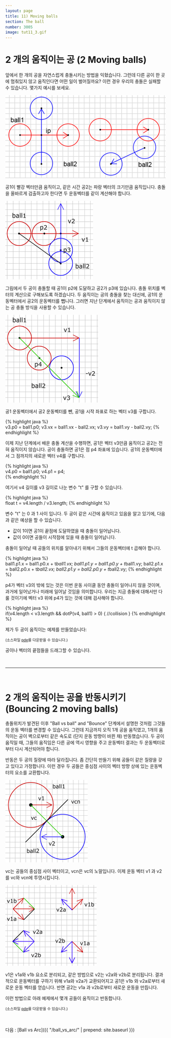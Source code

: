 ```yaml
---
layout: page
title: 11) Moving balls
section: The ball
number: 3005
image: tut11_3.gif
---
```


# 2 개의 움직이는 공 (2 Moving balls)

앞에서 한 개의 공을 자연스럽게 충돌시키는 방법을 익혔습니다. 
그런데 다른 공이 한 곳에 멈춰있지 않고 움직인다면 어떤 일이 벌어질까요? 
이런 경우 우리의 충돌은 실패할 수 있습니다. 몇가지 예시를 보세요.

![Alt 공들이 충돌이 실패할 경우](../img/tut11_1.gif)

공1이 빨강 벡터만큼 움직이고, 같은 시간 공2는 파랑 벡터의 크기만큼 움직입니다. 충돌을 올바르게 검출하고자 한다면 두 운동벡터를 같이 계산해야 합니다.

![Alt 움직이는 공들의 충돌](../img/tut11_3.gif)

그림에서 두 공이 충돌할 때 공1이 p2에 도달하고 공2가 p3에 있습니다. 
충돌 위치를 벡터의 계산으로 구해보도록 하겠습니다.
두 움직이는 공의 충돌을 찾는 대신에, 공1의 운동벡터에서 공2의 운동벡터를 뺍니다.
그러면 지난 단계에서 움직이는 공과 움직이지 않는 공 충돌 방식을 사용할 수 있습니다.

![Alt 움직이지 않는 공과의 충돌](../img/tut11_4.gif)

공1 운동벡터에서 공2 운동벡터를 뺀, 공1을 시작 좌표로 하는 벡터 v3를 구합니다.

{% highlight java %}  
v3.p0 = ball1.p0;
v3.vx = ball1.vx - ball2.vx;
v3.vy = ball1.vy - ball2.vy;
{% endhighlight %}

이제 지난 단계에서 배운 충돌 계산을 수행하면, 공1은 벡터 v3만큼 움직이고 공2는 전혀 움직이지 않습니다. 
공이 충돌하면 공1은 점 p4 좌표에 있습니다. 공1의 운동벡터에서 그 점까지의 새로운 벡터 v4를 구합니다.

{% highlight java %}  
v4.p0 = ball1.p0;
v4.p1 = p4;     
{% endhighlight %}

여기서 v4 길이를 v3 길이로 나눈 변수 "t" 를 구할 수 있습니다.

{% highlight java %}  
float t = v4.length / v3.length;
{% endhighlight %}

변수 "t" 는 0 과 1 사이 입니다. 두 공이 같은 시간에 움직이고 있음을 알고 있기에, 다음과 같은 예상을 할 수 있습니다.

* 값이 1이면 공1이 끝점에 도달하였을 때 충돌이 일어납니다. 
* 값이 0이면 공들이 시작점에 있을 때 충돌이 일어납니다. 

충돌이 일어날 때 공들의 위치를 알아내기 위해서 그들의 운동벡터에 t 곱해야 합니다.

{% highlight java %}  
ball1.p1.x = ball1.p0.x + t*ball1.vx;
ball1.p1.y = ball1.p0.y + t*ball1.vy;
ball2.p1.x = ball2.p0.x + t*ball2.vx;
ball2.p1.y = ball2.p0.y + t*ball2.vy;
{% endhighlight %}

p4가 벡터 v3의 밖에 있는 것은 이번 운동 사이클 동안 충돌이 일어나지 않을 것이며, 과거에 일어났거나 미래에 일어날 것임을 의미합니다. 
우리는 지금 충돌에 대해서만 다룰 것이기에 벡터 v3 위에 p4가 있는 것에 대해 검사해야 합니다.

{% highlight java %}  
if(v4.length < v3.length && dotP(v4, ball1) > 0) {
  //collision
}
{% endhighlight %}

제가 두 공이 움직이는 예제를 만들었습니다:

<canvas data-processing-sources="../data/two_moving_balls.pde"></canvas>
<small>(소스파일 [pde](../data/two_moving_balls.pde)를 다운받을 수 있습니다.)</small>


공이나 벡터의 끝점들을 드래그할 수 있습니다.


<br>

-----

<br>

# 2 개의 움직이는 공을 반동시키기<br>(Bouncing 2 moving balls)

충돌위치가 발견된 이후 "Ball vs ball" and "Bounce" 단계에서 설명한 것처럼 그것들의 운동 벡터를 변경할 수 있습니다. 그런데 지금까지 오직 1개 공을 움직였고, 1개의 움직이는 공이 벽으로부터 같은 속도로 (단지 운동 방향이 바뀐 채) 반동했습니다. 두 공이 움직일 때, 그들의 움직임은 다른 공에 역시 영향을 주고 운동벡터 결과는 두 운동벡터로부터 다시 계산되어야 합니다.

반동은 두 공의 질량에 따라 달라집니다. 좀 간단히 만들기 위해 공들이 같은 질량을 갖고 있다고 가정합니다. 
이런 경우 두 공들은 중심점 사이의 벡터 방향 상에 있는 운동벡터의 요소를 교환합니다.

![Alt 움직이는 2 공의 충돌](../img/tut11_5.gif)

vc는 공들의 중심점 사이 벡터이고, vcn은 vc의 노말입니다. 이제 운동 벡터 v1 과 v2 를 vc와 vcn에 투영시킵니다.

![Alt 두 공의 벡터 요소 교환](../img/tut11_6.gif)

v1은 v1a와 v1b 요소로 분리되고, 같은 방법으로 v2는 v2a와 v2b로 분리됩니다. 결과적으로 운동벡터를 구하기 위해 v1a와 v2a가 교환되어지고 공1은 v1b 와 v2a로부터 새로운 운동 벡터를 얻습니다. 반면 공2는 v1a 과 v2b로부터 새로운 운동을 만듭니다.

이런 방법으로 아래 예제에서 몇개 공들이 움직이고 반동합니다.

<canvas data-processing-sources="../data/bouncing_2_moving_balls.pde"></canvas>
<small>(소스파일 [pde](../data/bouncing_2_moving_balls.pde)를 다운받을 수 있습니다.)</small>


<br>
<br>
다음 : [Ball vs Arc]({{ "/ball_vs_arc/" | prepend: site.baseurl }})




